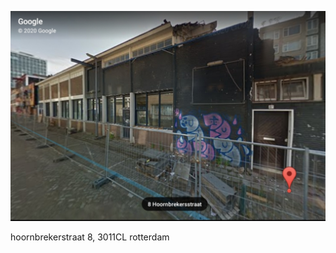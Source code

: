 ![](https://github.com/nondejus/bemoeigurus-at-work/blob/main/rotterdam%20rijnmond/ArtBoard%20Image%20(105).jpg)

hoornbrekerstraat 8, 3011CL rotterdam
